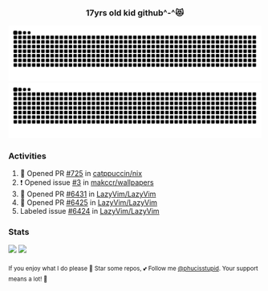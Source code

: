 <h3 align="center">17yrs old kid github^-^😻</h3>

![GitHub Contribution Grid Snake (Dark)](https://raw.githubusercontent.com/phucisstupid/phucisstupid/output/catppuccin-mocha.svg#gh-dark-mode-only)
![GitHub Contribution Grid Snake (Light)](https://raw.githubusercontent.com/phucisstupid/phucisstupid/output/github-contribution-grid-snake.svg#gh-light-mode-only)

### Activities

<!--START_SECTION:activity-->
1. 💪 Opened PR [#725](undefined) in [catppuccin/nix](https://github.com/catppuccin/nix)
2. ❗ Opened issue [#3](https://github.com/makccr/wallpapers/issues/3) in [makccr/wallpapers](https://github.com/makccr/wallpapers)
3. 💪 Opened PR [#6431](undefined) in [LazyVim/LazyVim](https://github.com/LazyVim/LazyVim)
4. 💪 Opened PR [#6425](undefined) in [LazyVim/LazyVim](https://github.com/LazyVim/LazyVim)
5.  Labeled issue [#6424](https://github.com/LazyVim/LazyVim/issues/6424) in [LazyVim/LazyVim](https://github.com/LazyVim/LazyVim)
<!--END_SECTION:activity-->

### Stats

<div>
  <img width=400 src="https://github-readme-stats.vercel.app/api?username=phucisstupid&show_icons=true&theme=catppuccin_mocha"/>
  <img width=400 src="https://github-readme-stats.vercel.app/api/top-langs?username=phucisstupid&layout=compact&theme=catppuccin_mocha&card_width=395"/>
</div>

<sub>If you enjoy what I do please 🌟 Star some repos, 💕 Follow me [@phucisstupid](https://github.com/phucisstupid). Your support means a lot! 🥰
